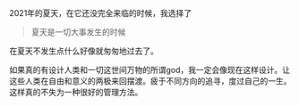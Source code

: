 2021年的夏天，在它还没完全来临的时候，我选择了

> 夏天是一切大事发生的时候

在夏天不发生点什么好像就匆匆地过去了。

如果真的有设计人类和一切这世间万物的所谓god，我一定会像现在这样设计。让这些人类在自由和意义的两极来回摆渡。疲于不同方向的追寻，度过自己的一生。这样真的不失为一种很好的管理方法。

